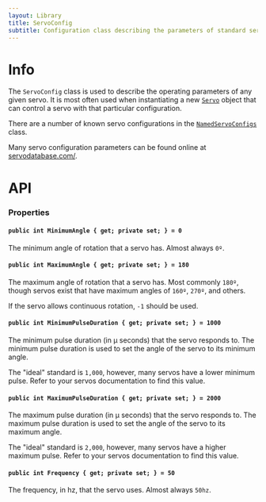 ```yaml
---
layout: Library
title: ServoConfig
subtitle: Configuration class describing the parameters of standard servos.
---
```


# Info

The `ServoConfig` class is used to describe the operating parameters of any given servo. It is most often used when instantiating a new [`Servo`](../Servo) object that can control a servo with that particular configuration.

There are a number of known servo configurations in the [`NamedServoConfigs`](../NamedServoConfigs) class.

Many servo configuration parameters can be found online at [servodatabase.com/](https://servodatabase.com/).

# API

### Properties

#### `public int MinimumAngle { get; private set; } = 0`

The minimum angle of rotation that a servo has. Almost always `0º`.


#### `public int MaximumAngle { get; private set; } = 180`

The maximum angle of rotation that a servo has. Most commonly `180º`, though servos exist that have maximum angles of `160º`, `270º`, and others.

If the servo allows continuous rotation, `-1` should be used.

#### `public int MinimumPulseDuration { get; private set; } = 1000`

The minimum pulse duration (in µ seconds) that the servo responds to. The minimum pulse duration is used to set the angle of the servo to its minimum angle.

The "ideal" standard is `1,000`, however, many servos have a lower minimum pulse. Refer to your servos documentation to find this value.

#### `public int MaximumPulseDuration { get; private set; } = 2000`

The maximum pulse duration (in µ seconds) that the servo responds to. The maximum pulse duration is used to set the angle of the servo to its maximum angle.

The "ideal" standard is `2,000`, however, many servos have a higher maximum pulse. Refer to your servos documentation to find this value.

#### `public int Frequency { get; private set; } = 50`

The frequency, in hz, that the servo uses. Almost always `50hz`.